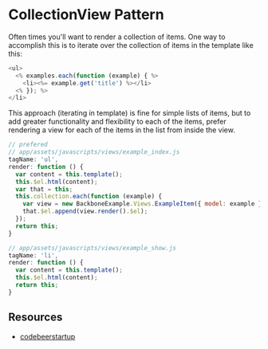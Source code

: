 # CollectionView Pattern

Often times you'll want to render a collection of items. One way to accomplish 
this is to iterate over the collection of items in the template like this:

```js
<ul>
  <% examples.each(function (example) { %>
    <li><%= example.get('title') %></li>
  <% }); %>
</li>
```

This approach (iterating in template) is fine for simple lists of items, but to 
add greater functionality and flexibility to each of the items, prefer rendering 
a view for each of the items in the list from inside the view.

```js
// prefered
// app/assets/javascripts/views/example_index.js 
tagName: 'ul',
render: function () {
  var content = this.template();
  this.$el.html(content);
  var that = this;
  this.collection.each(function (example) {
    var view = new BackboneExample.Views.ExampleItem({ model: example });
    that.$el.append(view.render().$el);
  });
  return this;
}

// app/assets/javascripts/views/example_show.js
tagName: 'li',
render: function () {
  var content = this.template();
  this.$el.html(content);
  return this;
}
```

## Resources
+  [codebeerstartup](http://www.codebeerstartups.com/2012/12/9-collection-views-in-backbone-js-learning-backbone-js/#.Uti4BWRDsSE)
